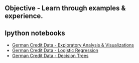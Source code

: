 ## Objective - Learn through examples & experience.
## Ipython notebooks
 - [German Credit Data - Exploratory Analysis & Visualizations](https://github.com/ramavaishnavi/data_analysis/blob/master/German_Credit_EDA.ipynb)
 - [German Credit Data - Logistic Regression](https://github.com/ramavaishnavi/data_analysis/blob/master/German%20credit%20_%20Logistic%20Regression.ipynb)
 -  [German Credit Data - Decision Trees](https://github.com/ramavaishnavi/data_analysis/blob/master/Decision%20Trees%20v1.0.ipynb)
